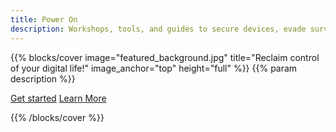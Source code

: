 ```yaml
---
title: Power On
description: Workshops, tools, and guides to secure devices, evade surveillance, and rebuild autonomy — especially for survivors of tech-enabled abuse. Open-source. Multilingual. Community-built.
---
```


{{% blocks/cover image="featured_background.jpg" title="Reclaim control of your digital life!" image_anchor="top" height="full" %}}
{{% param description %}}

<a class="btn btn-lg btn-secondary" href="docs/guides/">Get started</a>
<a class="btn btn-lg btn-success me-3" href="about/">Learn More</a>

{{% /blocks/cover %}}
